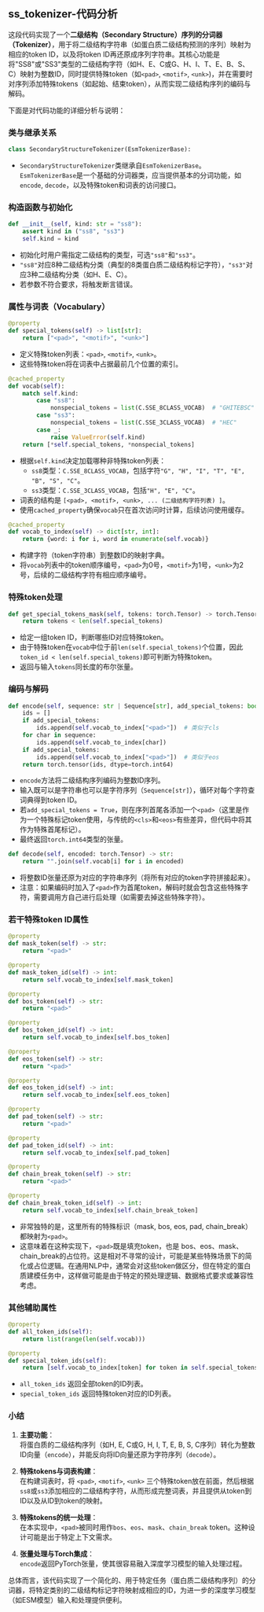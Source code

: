 ## ss_tokenizer-代码分析
这段代码实现了一个**二级结构（Secondary Structure）序列的分词器（Tokenizer）**，用于将二级结构字符串（如蛋白质二级结构预测的序列）映射为相应的token ID，以及将token ID再还原成序列字符串。其核心功能是将"SS8"或"SS3"类型的二级结构字符（如H、E、C或G、H、I、T、E、B、S、C）映射为整数ID，同时提供特殊token（如`<pad>`, `<motif>`, `<unk>`)，并在需要时对序列添加特殊tokens（如起始、结束token），从而实现二级结构序列的编码与解码。

下面是对代码功能的详细分析与说明：

### 类与继承关系

```python
class SecondaryStructureTokenizer(EsmTokenizerBase):
```

- `SecondaryStructureTokenizer`类继承自`EsmTokenizerBase`。`EsmTokenizerBase`是一个基础的分词器类，应当提供基本的分词功能，如`encode`, `decode`，以及特殊token和词表的访问接口。

### 构造函数与初始化

```python
def __init__(self, kind: str = "ss8"):
    assert kind in ("ss8", "ss3")
    self.kind = kind
```

- 初始化时用户需指定二级结构的类型，可选`"ss8"`和`"ss3"`。
- `"ss8"`对应8种二级结构分类（典型的8类蛋白质二级结构标记字符），`"ss3"`对应3种二级结构分类（如H、E、C）。
- 若参数不符合要求，将触发断言错误。

### 属性与词表（Vocabulary）

```python
@property
def special_tokens(self) -> list[str]:
    return ["<pad>", "<motif>", "<unk>"]
```

- 定义特殊token列表：`<pad>`, `<motif>`, `<unk>`。
- 这些特殊token将在词表中占据最前几个位置的索引。

```python
@cached_property
def vocab(self):
    match self.kind:
        case "ss8":
            nonspecial_tokens = list(C.SSE_8CLASS_VOCAB)  # "GHITEBSC"
        case "ss3":
            nonspecial_tokens = list(C.SSE_3CLASS_VOCAB)  # "HEC"
        case _:
            raise ValueError(self.kind)
    return [*self.special_tokens, *nonspecial_tokens]
```

- 根据`self.kind`决定加载哪种非特殊token列表：
  - `ss8`类型：`C.SSE_8CLASS_VOCAB`，包括字符`"G", "H", "I", "T", "E", "B", "S", "C"`。
  - `ss3`类型：`C.SSE_3CLASS_VOCAB`，包括`"H", "E", "C"`。
- 词表的结构是 `[<pad>, <motif>, <unk>, ... (二级结构字符列表) ]`。
- 使用`cached_property`确保`vocab`只在首次访问时计算，后续访问使用缓存。

```python
@cached_property
def vocab_to_index(self) -> dict[str, int]:
    return {word: i for i, word in enumerate(self.vocab)}
```

- 构建字符（token字符串）到整数ID的映射字典。
- 将`vocab`列表中的token顺序编号，`<pad>`为0号，`<motif>`为1号，`<unk>`为2号，后续的二级结构字符有相应顺序编号。

### 特殊token处理

```python
def get_special_tokens_mask(self, tokens: torch.Tensor) -> torch.Tensor:
    return tokens < len(self.special_tokens)
```

- 给定一组token ID，判断哪些ID对应特殊token。
- 由于特殊token在`vocab`中位于前`len(self.special_tokens)`个位置，因此`token_id < len(self.special_tokens)`即可判断为特殊token。
- 返回与输入`tokens`同长度的布尔张量。

### 编码与解码

```python
def encode(self, sequence: str | Sequence[str], add_special_tokens: bool = True) -> torch.Tensor:
    ids = []
    if add_special_tokens:
        ids.append(self.vocab_to_index["<pad>"])  # 类似于cls
    for char in sequence:
        ids.append(self.vocab_to_index[char])
    if add_special_tokens:
        ids.append(self.vocab_to_index["<pad>"])  # 类似于eos
    return torch.tensor(ids, dtype=torch.int64)
```

- `encode`方法将二级结构序列编码为整数ID序列。
- 输入既可以是字符串也可以是字符序列（`Sequence[str]`），循环对每个字符查词典得到token ID。
- 若`add_special_tokens = True`，则在序列首尾各添加一个`<pad>`（这里是作为一个特殊标记token使用，与传统的`<cls>`和`<eos>`有些差异，但代码中将其作为特殊首尾标记）。
- 最终返回`torch.int64`类型的张量。

```python
def decode(self, encoded: torch.Tensor) -> str:
    return "".join(self.vocab[i] for i in encoded)
```

- 将整数ID张量还原为对应的字符串序列（将所有对应的token字符拼接起来）。
- 注意：如果编码时加入了`<pad>`作为首尾token，解码时就会包含这些特殊字符，需要调用方自己进行后处理（如需要去掉这些特殊字符）。

### 若干特殊token ID属性

```python
@property
def mask_token(self) -> str:
    return "<pad>"

@property
def mask_token_id(self) -> int:
    return self.vocab_to_index[self.mask_token]

@property
def bos_token(self) -> str:
    return "<pad>"

@property
def bos_token_id(self) -> int:
    return self.vocab_to_index[self.bos_token]

@property
def eos_token(self) -> str:
    return "<pad>"

@property
def eos_token_id(self) -> int:
    return self.vocab_to_index[self.eos_token]

@property
def pad_token(self) -> str:
    return "<pad>"

@property
def pad_token_id(self) -> int:
    return self.vocab_to_index[self.pad_token]

@property
def chain_break_token(self) -> str:
    return "<pad>"

@property
def chain_break_token_id(self) -> int:
    return self.vocab_to_index[self.chain_break_token]
```

- 非常独特的是，这里所有的特殊标识（mask, bos, eos, pad, chain_break）都映射为`<pad>`。
- 这意味着在这种实现下，`<pad>`既是填充token，也是 bos、eos、mask、chain_break的占位符。这是相对不寻常的设计，可能是某些特殊场景下的简化或占位逻辑。在通用NLP中，通常会对这些token做区分，但在特定的蛋白质建模任务中，这样做可能是由于特定的预处理逻辑、数据格式要求或兼容性考虑。
  
### 其他辅助属性

```python
@property
def all_token_ids(self):
    return list(range(len(self.vocab)))

@property
def special_token_ids(self):
    return [self.vocab_to_index[token] for token in self.special_tokens]
```

- `all_token_ids` 返回全部token的ID列表。
- `special_token_ids` 返回特殊token对应的ID列表。

### 小结

1. **主要功能**：  
   将蛋白质的二级结构序列（如H, E, C或G, H, I, T, E, B, S, C序列）转化为整数ID向量（`encode`），并能反向将ID向量还原为字符序列（`decode`）。

2. **特殊tokens与词表构建**：  
   在构建词表时，将 `<pad>`, `<motif>`, `<unk>` 三个特殊token放在前面，然后根据`ss8`或`ss3`添加相应的二级结构字符，从而形成完整词表，并且提供从token到ID以及从ID到token的映射。

3. **特殊tokens的统一处理**：  
   在本实现中，`<pad>`被同时用作`bos`、`eos`、`mask`、`chain_break` token。这种设计可能是出于特定上下文需求。

4. **张量处理与Torch集成**：  
   `encode`返回PyTorch张量，使其很容易融入深度学习模型的输入处理过程。

总体而言，该代码实现了一个简化的、用于特定任务（蛋白质二级结构序列）的分词器，将特定类别的二级结构标记字符映射成相应的ID，为进一步的深度学习模型（如ESM模型）输入和处理提供便利。
